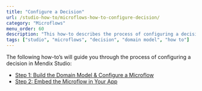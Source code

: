 ```yaml
---
title: "Configure a Decision"
url: /studio-how-to/microflows-how-to-configure-decision/
category: "Microflows"
menu_order: 60
description: "This how-to describes the process of configuring a decision in Mendix Studio."
tags: ["studio", "microflows", "decision", "domain model", "how to"]
---
```


The following how-to’s will guide you through the process of configuring a decision in Mendix Studio:

* [Step 1: Build the Domain Model & Configure a Microflow](/studio-how-to/microflows-how-to-configure-decision-p1/)
* [Step 2: Embed the Microflow in Your App](/studio-how-to/microflows-how-to-configure-decision-p2/)

